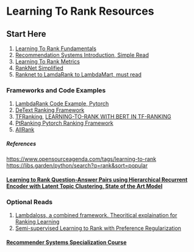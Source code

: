 # Learning To Rank Resources
## Start Here
1. [Learning To Rank Fundamentals](https://towardsdatascience.com/learning-to-rank-a-complete-guide-to-ranking-using-machine-learning-4c9688d370d4)<br>
2. [Recommendation Systems Introduction, Simple Read](https://developers.google.com/machine-learning/recommendation/overview) <br>
3. [Learning To Rank Metrics](https://medium.com/swlh/rank-aware-recsys-evaluation-metrics-5191bba16832)<br>
4. [RankNet Simplified](https://towardsdatascience.com/learning-to-rank-for-information-retrieval-a-deep-dive-into-ranknet-200e799b52f4)<br>
5. [Ranknet to LamdaRank to LambdaMart, must read](https://www.microsoft.com/en-us/research/wp-content/uploads/2016/02/MSR-TR-2010-82.pdf)<br>

### Frameworks and Code Examples
1. [LambdaRank Code Example, Pytorch](https://github.com/haowei01/pytorch-examples/blob/master/ranking/LambdaRank.py)
2. [DeText Ranking Framework](https://medium.com/deep-learning-digest/detext-bert-framework-for-ranking-documents-26efe34b308c)
3. [TFRanking](https://github.com/tensorflow/ranking), [LEARNING-TO-RANK WITH BERT IN TF-RANKING](https://arxiv.org/pdf/2004.08476.pdf)
4. [PtRanking Pytorch Ranking Framework](https://wildltr.github.io/ptranking/)
5. [AllRank](https://github.com/allegro/allRank)

##### References
https://www.opensourceagenda.com/tags/learning-to-rank<br>
https://libs.garden/python/search?q=rank&sort=popular

#### [Learning to Rank Question-Answer Pairs using Hierarchical Recurrent Encoder with Latent Topic Clustering, State of the Art Model](https://paperswithcode.com/paper/learning-to-rank-question-answer-pairs-using#code)

### Optional Reads
1. [Lambdaloss, a combined framework. Theoritical explaination for Ranking Learning](https://storage.googleapis.com/pub-tools-public-publication-data/pdf/1e34e05e5e4bf2d12f41eb9ff29ac3da9fdb4de3.pdf)<br>
2. [Semi-supervised Learning to Rank
with Preference Regularization](https://www.microsoft.com/en-us/research/wp-content/uploads/2011/10/SzummerYilmaz-semisupervised-ranking-cikm11.pdf)<br>

#### [Recommender Systems Specialization Course](https://www.coursera.org/specializations/recommender-systems#courses)
